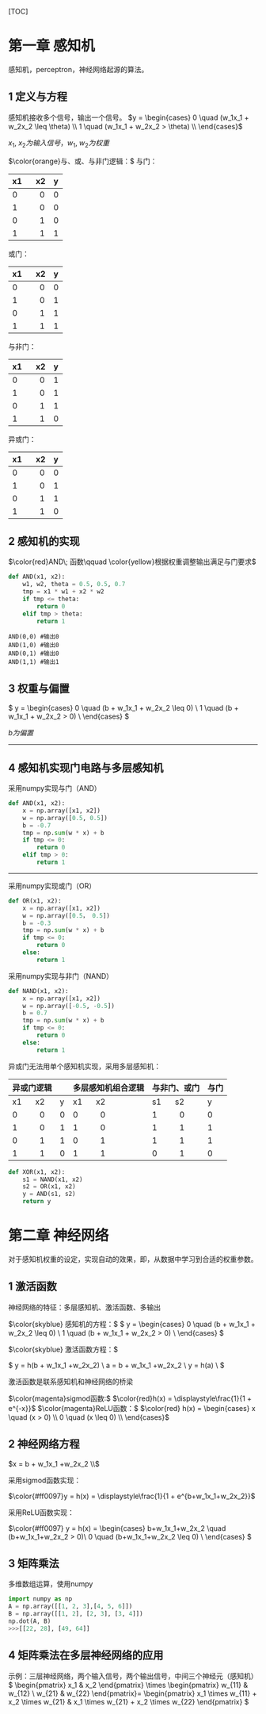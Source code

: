 [TOC]
# 第一章 感知机 
感知机，perceptron，神经网络起源的算法。
## 1 定义与方程
感知机接收多个信号，输出一个信号。
$y = \begin{cases}
0 \quad (w_1x_1 + w_2x_2 \leq \theta) \\
1 \quad (w_1x_1 + w_2x_2 > \theta) \\
\end{cases}$

$x_1, \ x_2为输入信号，w_1, \ w_2为权重$

$\color{orange}与、或、与非门逻辑：$
与门：

|x1 $\quad$ x2|y|
|-------------|-|
|0 $\qquad$ 0 |0|
|1 $\qquad$ 0 |0|
|0 $\qquad$ 1 |0|
|1 $\qquad$ 1 |1|

或门：

|x1 $\quad$ x2|y|
|-------------|-|
|0 $\qquad$ 0 |0|
|1 $\qquad$ 0 |1|
|0 $\qquad$ 1 |1|
|1 $\qquad$ 1 |1|

与非门：

|x1 $\quad$ x2|y|
|-------------|-|
|0 $\qquad$ 0 |1|
|1 $\qquad$ 0 |1|
|0 $\qquad$ 1 |1|
|1 $\qquad$ 1 |0|

异或门：

|x1 $\quad$ x2|y|
|-------------|-|
|0 $\qquad$ 0 |0|
|1 $\qquad$ 0 |1|
|0 $\qquad$ 1 |1|
|1 $\qquad$ 1 |0|
## 2 感知机的实现

$\color{red}AND\; 函数\qquad \color{yellow}根据权重调整输出满足与门要求$
```python
def AND(x1, x2):
    w1, w2, theta = 0.5, 0.5, 0.7
    tmp = x1 * w1 + x2 * w2
    if tmp <= theta:
        return 0
    elif tmp > theta:
        return 1
```
```
AND(0,0) #输出0
AND(1,0) #输出0
AND(0,1) #输出0
AND(1,1) #输出1
```
## 3 权重与偏置
$
y = \begin{cases}
0 \quad (b + w_1x_1 + w_2x_2 \leq 0) \\
1 \quad (b + w_1x_1 + w_2x_2 > 0) \\
\end{cases}
$

$b为偏置$

---
## 4 感知机实现门电路与多层感知机
采用numpy实现与门（AND）
```python
def AND(x1, x2):
    x = np.array([x1, x2])
    w = np.array([0.5, 0.5])
    b = -0.7
    tmp = np.sum(w * x) + b
    if tmp <= 0:
        return 0
    elif tmp > 0:
        return 1
```
---
采用numpy实现或门（OR）
```python
def OR(x1, x2):
    x = np.array([x1, x2])
    w = np.array([0.5， 0.5])
    b = -0.3
    tmp = np.sum(w * x) + b
    if tmp <= 0:
        return 0
    else:
        return 1
```
采用numpy实现与非门（NAND）
```python
def NAND(x1, x2):
    x = np.array([x1, x2])
    w = np.array([-0.5, -0.5])
    b = 0.7
    tmp = np.sum(w * x) + b
    if tmp <= 0:
        return 0
    else:
        return 1
```

异或门无法用单个感知机实现，采用多层感知机：

|异或门逻辑||多层感知机组合逻辑|与非门、或门|与门|
|-----|----|---|---|---|
|x1 $\quad$ x2|y|x1 $\quad$ x2|s1 $\quad$ s2|y|
|0 $\qquad$ 0 |0|0 $\qquad$ 0 |1 $\qquad$ 0|0|
|1 $\qquad$ 0 |1|1 $\qquad$ 0 |1 $\qquad$ 1|1|
|0 $\qquad$ 1 |1|0 $\qquad$ 1 |1 $\qquad$ 1|1|
|1 $\qquad$ 1 |0|1 $\qquad$ 1 |0 $\qquad$ 1|0|

```python
def XOR(x1, x2):
    s1 = NAND(x1, x2)
    s2 = OR(x1, x2)
    y = AND(s1, s2)
    return y
```
# 第二章 神经网络
对于感知机权重的设定，实现自动的效果，即，从数据中学习到合适的权重参数。

## 1 激活函数
神经网络的特征：多层感知机、激活函数、多输出

$\color{skyblue} 感知机的方程：$
$
y = \begin{cases}
0 \quad (b + w_1x_1 + w_2x_2 \leq 0) \\
1 \quad (b + w_1x_1 + w_2x_2 > 0) \\
\end{cases}
$

$\color{skyblue} 激活函数方程：$

$
y = h(b + w_1x_1 +w_2x_2) \\
a = b +  w_1x_1 +w_2x_2 \\
y = h(a) \\
$

激活函数是联系感知机和神经网络的桥梁  

$\color{magenta}sigmod函数:$
$\color{red}h(x) = \displaystyle\frac{1}{1 + e^{-x}}$
$\color{magenta}ReLU函数：$
$\color{red}
h(x) = \begin{cases}
x \quad (x > 0) \\
0 \quad (x \leq 0)  \\
\end{cases}$

## 2 神经网络方程
$x = b +  w_1x_1 +w_2x_2 \\$

采用sigmod函数实现：

$\color{#ff0097}y = h(x) = \displaystyle\frac{1}{1 + e^{b+w_1x_1+w_2x_2}}$

采用ReLU函数实现：

$\color{#ff0097}
y = h(x) = \begin{cases}
b+w_1x_1+w_2x_2 \quad (b+w_1x_1+w_2x_2 > 0)\\
0 \quad (b+w_1x_1+w_2x_2 \leq 0) \\
\end{cases}
$

## 3 矩阵乘法
多维数组运算，使用numpy
```python
import numpy as np
A = np.array([[1, 2, 3],[4, 5, 6]])
B = np.array([[1, 2], [2, 3], [3, 4]])
np.dot(A, B)
>>>[[22, 28], [49, 64]]
```

## 4 矩阵乘法在多层神经网络的应用
示例：三层神经网络，两个输入信号，两个输出信号，中间三个神经元（感知机）
$
\begin{pmatrix}
x_1 & x_2
\end{pmatrix}
\times
\begin{pmatrix}
w_{11} & w_{12} \\
w_{21} & w_{22}
\end{pmatrix}=
\begin{pmatrix}
x_1 \times w_{11} + x_2 \times w_{21} & x_1 \times w_{21} + x_2 \times w_{22}
\end{pmatrix}
$
